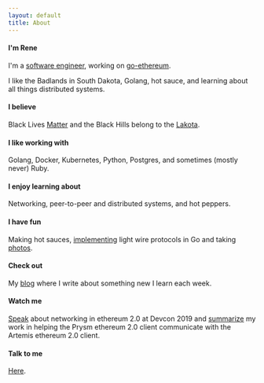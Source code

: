 ```yaml
---
layout: default
title: About
---
```


#### I'm Rene

I'm a [software engineer](https://github.com/renaynay), working on [go-ethereum](https://github.com/ethereum/go-ethereum). 

I like the Badlands in South Dakota, Golang, hot sauce, and learning about all things distributed systems.

#### I believe
Black Lives [Matter](https://org2.salsalabs.com/o/6857/p/salsa/donation/common/public/?donate_page_KEY=15780&_ga=2.145232500.1514722357.1592322097-475186111.1592322097) and the Black Hills belong to the [Lakota](https://bhlegalfund.org/#about).

#### I like working with
Golang, Docker, Kubernetes, Python, Postgres, and sometimes (mostly never) Ruby.

#### I enjoy learning about
Networking, peer-to-peer and distributed systems, and hot peppers.

#### I have fun
Making hot sauces, [implementing](https://github.com/renaynay/go-hobbits) light wire protocols in Go and taking [photos](https://www.instagram.com/renenayman/).

#### Check out
My [blog](https://blog.rene.sh) where I write about something new I learn each week.

#### Watch me
[Speak](https://www.youtube.com/watch?v=ebh3Y1vHQBo) about networking in ethereum 2.0 at Devcon 2019 and [summarize](https://www.youtube.com/watch?v=oJfq5SHlX_A&t=1s) my work in helping the Prysm ethereum 2.0 client communicate with the Artemis ethereum 2.0 client.

#### Talk to me
[Here](mailto:renelubov.dev@gmail.com).
